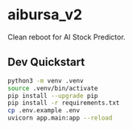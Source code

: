 # aibursa_v2

Clean reboot for AI Stock Predictor.

## Dev Quickstart

```bash
python3 -m venv .venv
source .venv/bin/activate
pip install --upgrade pip
pip install -r requirements.txt
cp .env.example .env
uvicorn app.main:app --reload
